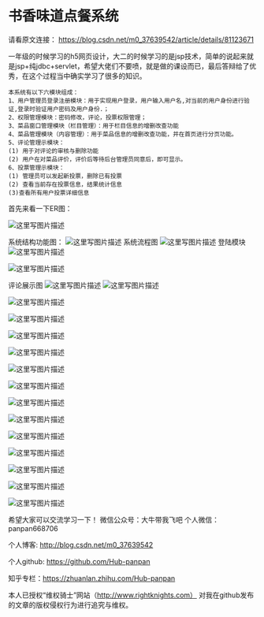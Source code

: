 # 书香味道点餐系统

请看原文连接：
https://blog.csdn.net/m0_37639542/article/details/81123671


一年级的时候学习的h5网页设计，大二的时候学习的是jsp技术，简单的说起来就是jsp+纯jdbc+servlet，希望大佬们不要喷，就是做的课设而已，最后答辩给了优秀，在这个过程当中确实学习了很多的知识。



```
本系统有以下六模块组成：
1、用户管理员登录注册模块：用于实现用户登录，用户输入用户名,对当前的用户身份进行验证,登录时验证用户密码及用户身份.；
2、权限管理模块：密码修改，评论，投票权限管理；
3、菜品窗口管理模块（栏目管理）：用于栏目信息的增删改查功能
4、菜品管理模块（内容管理）：用于菜品信息的增删改查功能，并在首页进行分页功能。
5、评论管理示模块：
(1) 用于对评论的审核与删除功能
(2) 用户在对菜品评价，评价后等待后台管理员同意后，即可显示。
6、投票管理示模块：
(1) 管理员可以发起新投票，删除已有投票
(2) 查看当前存在投票信息，结果统计信息
(3)查看所有用户投票详细信息
```

首先来看一下ER图：

![这里写图片描述](https://img-blog.csdn.net/20180719214501741?watermark/2/text/aHR0cHM6Ly9ibG9nLmNzZG4ubmV0L20wXzM3NjM5NTQy/font/5a6L5L2T/fontsize/400/fill/I0JBQkFCMA==/dissolve/70)

系统结构功能图：
![这里写图片描述](https://img-blog.csdn.net/20180719214811165?watermark/2/text/aHR0cHM6Ly9ibG9nLmNzZG4ubmV0L20wXzM3NjM5NTQy/font/5a6L5L2T/fontsize/400/fill/I0JBQkFCMA==/dissolve/70)
系统流程图
![这里写图片描述](https://img-blog.csdn.net/20180719214908622?watermark/2/text/aHR0cHM6Ly9ibG9nLmNzZG4ubmV0L20wXzM3NjM5NTQy/font/5a6L5L2T/fontsize/400/fill/I0JBQkFCMA==/dissolve/70)
登陆模块
![这里写图片描述](https://img-blog.csdn.net/20180719214940839?watermark/2/text/aHR0cHM6Ly9ibG9nLmNzZG4ubmV0L20wXzM3NjM5NTQy/font/5a6L5L2T/fontsize/400/fill/I0JBQkFCMA==/dissolve/70)

![这里写图片描述](https://img-blog.csdn.net/20180719215000270?watermark/2/text/aHR0cHM6Ly9ibG9nLmNzZG4ubmV0L20wXzM3NjM5NTQy/font/5a6L5L2T/fontsize/400/fill/I0JBQkFCMA==/dissolve/70)

评论展示图
![这里写图片描述](https://img-blog.csdn.net/20180719215057961?watermark/2/text/aHR0cHM6Ly9ibG9nLmNzZG4ubmV0L20wXzM3NjM5NTQy/font/5a6L5L2T/fontsize/400/fill/I0JBQkFCMA==/dissolve/70)
![这里写图片描述](https://img-blog.csdn.net/20180719215107753?watermark/2/text/aHR0cHM6Ly9ibG9nLmNzZG4ubmV0L20wXzM3NjM5NTQy/font/5a6L5L2T/fontsize/400/fill/I0JBQkFCMA==/dissolve/70)

![这里写图片描述](https://img-blog.csdn.net/20180719215143316?watermark/2/text/aHR0cHM6Ly9ibG9nLmNzZG4ubmV0L20wXzM3NjM5NTQy/font/5a6L5L2T/fontsize/400/fill/I0JBQkFCMA==/dissolve/70)

![这里写图片描述](https://img-blog.csdn.net/20180719215248861?watermark/2/text/aHR0cHM6Ly9ibG9nLmNzZG4ubmV0L20wXzM3NjM5NTQy/font/5a6L5L2T/fontsize/400/fill/I0JBQkFCMA==/dissolve/70)

![这里写图片描述](https://img-blog.csdn.net/20180719215346352?watermark/2/text/aHR0cHM6Ly9ibG9nLmNzZG4ubmV0L20wXzM3NjM5NTQy/font/5a6L5L2T/fontsize/400/fill/I0JBQkFCMA==/dissolve/70)

![这里写图片描述](https://img-blog.csdn.net/20180719215605470?watermark/2/text/aHR0cHM6Ly9ibG9nLmNzZG4ubmV0L20wXzM3NjM5NTQy/font/5a6L5L2T/fontsize/400/fill/I0JBQkFCMA==/dissolve/70)

![这里写图片描述](https://img-blog.csdn.net/20180719215615202?watermark/2/text/aHR0cHM6Ly9ibG9nLmNzZG4ubmV0L20wXzM3NjM5NTQy/font/5a6L5L2T/fontsize/400/fill/I0JBQkFCMA==/dissolve/70)

![这里写图片描述](https://img-blog.csdn.net/20180719215623477?watermark/2/text/aHR0cHM6Ly9ibG9nLmNzZG4ubmV0L20wXzM3NjM5NTQy/font/5a6L5L2T/fontsize/400/fill/I0JBQkFCMA==/dissolve/70)

![这里写图片描述](https://img-blog.csdn.net/20180719215651769?watermark/2/text/aHR0cHM6Ly9ibG9nLmNzZG4ubmV0L20wXzM3NjM5NTQy/font/5a6L5L2T/fontsize/400/fill/I0JBQkFCMA==/dissolve/70)

![这里写图片描述](https://img-blog.csdn.net/20180719215706200?watermark/2/text/aHR0cHM6Ly9ibG9nLmNzZG4ubmV0L20wXzM3NjM5NTQy/font/5a6L5L2T/fontsize/400/fill/I0JBQkFCMA==/dissolve/70)

![这里写图片描述](https://img-blog.csdn.net/20180719215827370?watermark/2/text/aHR0cHM6Ly9ibG9nLmNzZG4ubmV0L20wXzM3NjM5NTQy/font/5a6L5L2T/fontsize/400/fill/I0JBQkFCMA==/dissolve/70)

![这里写图片描述](https://img-blog.csdn.net/20180719215836623?watermark/2/text/aHR0cHM6Ly9ibG9nLmNzZG4ubmV0L20wXzM3NjM5NTQy/font/5a6L5L2T/fontsize/400/fill/I0JBQkFCMA==/dissolve/70)

![这里写图片描述](https://img-blog.csdn.net/20180719215844571?watermark/2/text/aHR0cHM6Ly9ibG9nLmNzZG4ubmV0L20wXzM3NjM5NTQy/font/5a6L5L2T/fontsize/400/fill/I0JBQkFCMA==/dissolve/70)

![这里写图片描述](https://img-blog.csdn.net/20180719215853485?watermark/2/text/aHR0cHM6Ly9ibG9nLmNzZG4ubmV0L20wXzM3NjM5NTQy/font/5a6L5L2T/fontsize/400/fill/I0JBQkFCMA==/dissolve/70)

![这里写图片描述](https://img-blog.csdn.net/20180719220251574?watermark/2/text/aHR0cHM6Ly9ibG9nLmNzZG4ubmV0L20wXzM3NjM5NTQy/font/5a6L5L2T/fontsize/400/fill/I0JBQkFCMA==/dissolve/70)

希望大家可以交流学习一下！
微信公众号：大牛带我飞吧
个人微信：panpan668706

个人博客: http://blog.csdn.net/m0_37639542

个人github: https://github.com/Hub-panpan

知乎专栏：https://zhuanlan.zhihu.com/Hub-panpan

本人已授权“维权骑士”网站（http://www.rightknights.com）
对我在github发布的文章的版权侵权行为进行追究与维权。
